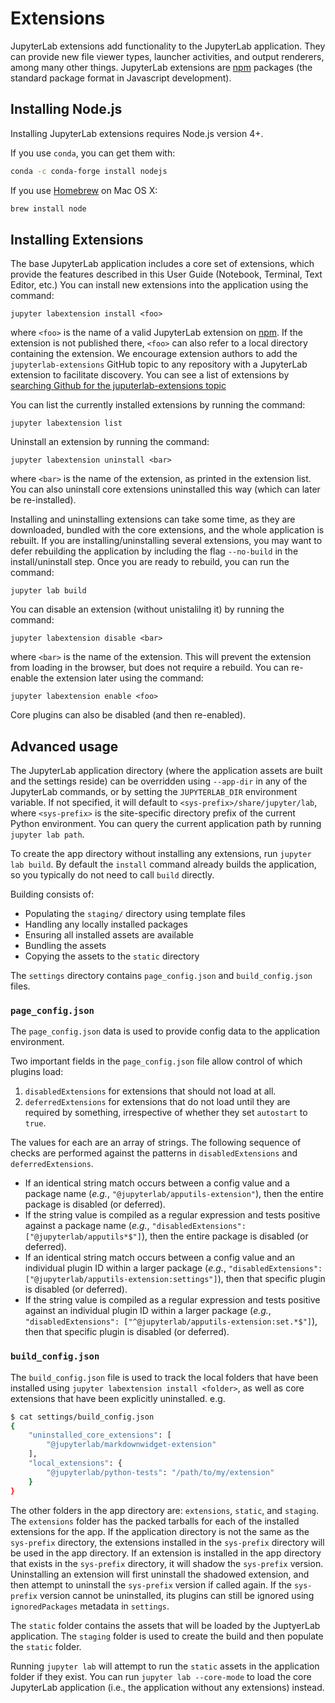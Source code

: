 # Extensions

JupyterLab extensions add functionality to the JupyterLab application. They can
provide new file viewer types, launcher activities, and output renderers, among
many other things. JupyterLab extensions are [npm](https://www.npmjs.com/) packages
(the standard package format in Javascript development).

## Installing Node.js

Installing JupyterLab extensions requires Node.js version 4+.

If you use ``conda``, you can get them with:

```bash
conda -c conda-forge install nodejs
```

If you use [Homebrew](http://brew.sh/) on Mac OS X:

```bash
brew install node
```

## Installing Extensions

The base JupyterLab application includes a core set of extensions, which provide
the features described in this User Guide (Notebook, Terminal, Text Editor, etc.)
You can install new extensions into the application using the command:

```
jupyter labextension install <foo>
```

where `<foo>` is the name of a valid JupyterLab extension on
[npm](https://www.npmjs.com). If the extension is not published there,
`<foo>` can also refer to a local directory containing the extension.
We encourage extension authors to add the `jupyterlab-extensions` GitHub topic to
any repository with a JupyterLab extension to facilitate discovery.
You can see a list of extensions by [searching Github for the
juputerlab-extensions topic](https://github.com/search?utf8=%E2%9C%93&q=topic%3Ajupyterlab-extensions&type=Repositories)

You can list the currently installed extensions by running the command:

```
jupyter labextension list
```

Uninstall an extension by running the command:

```
jupyter labextension uninstall <bar>
```

where `<bar>` is the name of the extension, as printed in the extension list.
You can also uninstall core extensions uninstalled this way (which can later be
re-installed).

Installing and uninstalling extensions can take some time, as they are
downloaded, bundled with the core extensions, and the whole application is rebuilt.
If you are installing/uninstalling several extensions, you may want to defer
rebuilding the application by including the flag `--no-build` in the
install/uninstall step. Once you are ready to rebuild, you can run the command:

```
jupyter lab build
```

You can disable an extension (without unistalilng it) by running the command:

```
jupyter labextension disable <bar>
```

where `<bar>` is the name of the extension.  This will prevent the extension
from loading in the browser, but does not require a rebuild. You can re-enable
the extension later using the command:

```
jupyter labextension enable <foo>
```

Core plugins can also be disabled (and then re-enabled).


## Advanced usage

The JupyterLab application directory (where the application assets are built and
the settings reside) can be overridden using `--app-dir` in any of the
JupyterLab commands, or by setting the `JUPYTERLAB_DIR` environment variable.
If not specified, it will default to `<sys-prefix>/share/jupyter/lab`, where
`<sys-prefix>` is the site-specific directory prefix of the current Python
environment.  You can query the current application path by running `jupyter
lab path`.

To create the app directory without installing any extensions, run `jupyter lab
build`. By default the `install` command already builds the application,
so you typically do not need to call `build` directly.

Building consists of:

- Populating the `staging/` directory using template files
- Handling any locally installed packages
- Ensuring all installed assets are available
- Bundling the assets
- Copying the assets to the `static` directory

The `settings` directory contains `page_config.json` and `build_config.json`
files.

### `page_config.json`

The `page_config.json` data is used to provide config data to the application
environment.

Two important fields in the `page_config.json` file allow control of which
plugins load:

1. `disabledExtensions` for extensions that should not load at all.
2. `deferredExtensions` for extensions that do not load until they are required
   by something, irrespective of whether they set `autostart` to `true`.

The values for each are an array of strings. The following sequence of checks
are performed against the patterns in `disabledExtensions` and
`deferredExtensions`.

* If an identical string match occurs between a config value and a package name
  (*e.g.*, `"@jupyterlab/apputils-extension"`), then the entire package is
  disabled (or deferred).
* If the string value is compiled as a regular expression and tests positive
  against a package name (*e.g.*, `"disabledExtensions":
  ["@jupyterlab/apputils*$"]`), then the entire package is disabled (or
  deferred).
* If an identical string match occurs between a config value and an individual
  plugin ID within a larger package (*e.g.*, `"disabledExtensions":
  ["@jupyterlab/apputils-extension:settings"]`), then that specific plugin is
  disabled (or deferred).
* If the string value is compiled as a regular expression and tests positive
  against an individual plugin ID within a larger package (*e.g.*,
  `"disabledExtensions": ["^@jupyterlab/apputils-extension:set.*$"]`), then that
  specific plugin is disabled (or deferred).

### `build_config.json`

The `build_config.json` file is used to track the local folders that have been installed
using `jupyter labextension install <folder>`, as well as core extensions that have
been explicitly uninstalled.  e.g.

```bash
$ cat settings/build_config.json
{
    "uninstalled_core_extensions": [
        "@jupyterlab/markdownwidget-extension"
    ],
    "local_extensions": {
        "@jupyterlab/python-tests": "/path/to/my/extension"
    }
}
```

The other folders in the app directory are: `extensions`, `static`, and
`staging`.  The `extensions` folder has the packed tarballs for each of the
installed extensions for the app.  If the application directory is not the same
as the `sys-prefix` directory, the extensions installed in the `sys-prefix`
directory will be used in the app directory.  If an extension is installed in
the app directory that exists in the `sys-prefix` directory, it will shadow the
`sys-prefix` version.  Uninstalling an extension will first uninstall the
shadowed extension, and then attempt to uninstall the `sys-prefix` version if
called again.  If the `sys-prefix` version cannot be uninstalled, its plugins
can still be ignored using `ignoredPackages` metadata in `settings`.

The `static` folder contains the assets that will be loaded by the JuptyerLab
application.  The `staging` folder is used to create the build and then populate
the `static` folder.

Running `jupyter lab` will attempt to run the `static` assets in the application
folder if they exist.  You can run `jupyter lab --core-mode` to load the core
JupyterLab application (i.e., the application without any extensions) instead.
